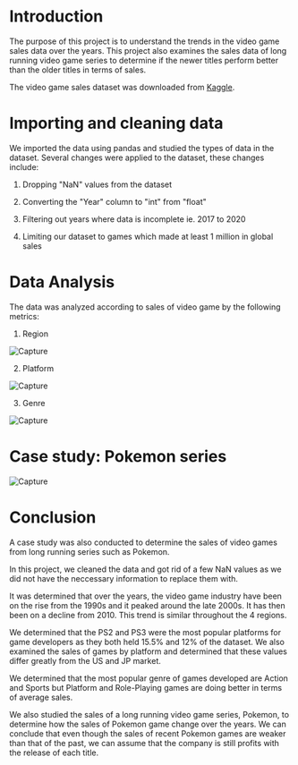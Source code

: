 # Introduction 

The purpose of this project is to understand the trends in the video game sales data over the years. This project also examines the sales data of long running video game series to determine if the newer titles perform better than the older titles in terms of sales. 

The video game sales dataset was downloaded from [Kaggle](https://www.kaggle.com/gregorut/videogamesales).

# Importing and cleaning data

We imported the data using pandas and studied the types of data in the dataset.
Several changes were applied to the dataset, these changes include:
  1. Dropping "NaN" values from the dataset
  2. Converting the "Year" column to "int" from "float"
  
  
  3. Filtering out years where data is incomplete ie. 2017 to 2020
  4. Limiting our dataset to games which made at least 1 million in global sales

# Data Analysis

The data was analyzed according to sales of video game by the following metrics:
  1. Region
  
  ![Capture](https://user-images.githubusercontent.com/74891641/100587912-24911e80-332c-11eb-8dd2-fdddfed11578.PNG)
  
  2. Platform
  
  ![Capture](https://user-images.githubusercontent.com/74891641/100588177-80f43e00-332c-11eb-82b4-25a30c118983.PNG)
  
  3. Genre
  
  ![Capture](https://user-images.githubusercontent.com/74891641/100588297-a84b0b00-332c-11eb-9309-0603a555d6c7.PNG)

# Case study: Pokemon series

![Capture](https://user-images.githubusercontent.com/74891641/100588483-ddeff400-332c-11eb-80cc-e84a55835fd4.PNG)

# Conclusion
A case study was also conducted to determine the sales of video games from long running series such as Pokemon.

In this project, we cleaned the data and got rid of a few NaN values as we did not have the neccessary information to replace them with.

It was determined that over the years, the video game industry have been on the rise from the 1990s and it peaked around the late 2000s. It has then been on a decline from 2010. This trend is similar throughout the 4 regions.

We determined that the PS2 and PS3 were the most popular platforms for game developers as they both held 15.5% and 12% of the dataset. We also examined the sales of games by platform and determined that these values differ greatly from the US and JP market.

We determined that the most popular genre of games developed are Action and Sports but Platform and Role-Playing games are doing better in terms of average sales.

We also studied the sales of a long running video game series, Pokemon, to determine how the sales of Pokemon game change over the years. We can conclude that even though the sales of recent Pokemon games are weaker than that of the past, we can assume that the company is still profits with the release of each title.
  
